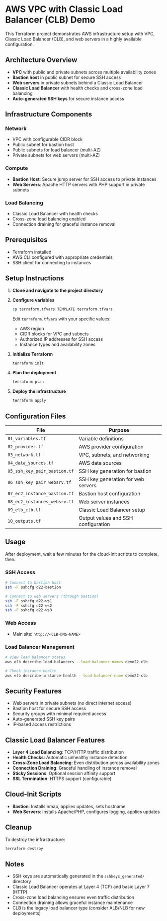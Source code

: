 # AWS VPC with Classic Load Balancer (CLB) Demo

This Terraform project demonstrates AWS infrastructure setup with VPC, Classic Load Balancer (CLB), and web servers in a highly available configuration.

## Architecture Overview

- **VPC** with public and private subnets across multiple availability zones
- **Bastion host** in public subnet for secure SSH access
- **Web servers** in private subnets behind a Classic Load Balancer
- **Classic Load Balancer** with health checks and cross-zone load balancing
- **Auto-generated SSH keys** for secure instance access

## Infrastructure Components

### Network
- VPC with configurable CIDR block
- Public subnet for bastion host
- Public subnets for load balancer (multi-AZ)
- Private subnets for web servers (multi-AZ)

### Compute
- **Bastion Host**: Secure jump server for SSH access to private instances
- **Web Servers**: Apache HTTP servers with PHP support in private subnets

### Load Balancing
- Classic Load Balancer with health checks
- Cross-zone load balancing enabled
- Connection draining for graceful instance removal

## Prerequisites

- Terraform installed
- AWS CLI configured with appropriate credentials
- SSH client for connecting to instances

## Setup Instructions

1. **Clone and navigate to the project directory**

2. **Configure variables**
   ```bash
   cp terraform.tfvars.TEMPLATE terraform.tfvars
   ```
   Edit `terraform.tfvars` with your specific values:
   - AWS region
   - CIDR blocks for VPC and subnets
   - Authorized IP addresses for SSH access
   - Instance types and availability zones

3. **Initialize Terraform**
   ```bash
   terraform init
   ```

4. **Plan the deployment**
   ```bash
   terraform plan
   ```

5. **Deploy the infrastructure**
   ```bash
   terraform apply
   ```

## Configuration Files

| File | Purpose |
|------|---------| 
| `01_variables.tf` | Variable definitions |
| `02_provider.tf` | AWS provider configuration |
| `03_network.tf` | VPC, subnets, and networking |
| `04_data_sources.tf` | AWS data sources |
| `05_ssh_key_pair_bastion.tf` | SSH key generation for bastion |
| `06_ssh_key_pair_websrv.tf` | SSH key generation for web servers |
| `07_ec2_instance_bastion.tf` | Bastion host configuration |
| `08_ec2_instances_websrv.tf` | Web server instances |
| `09_elb_clb.tf` | Classic Load Balancer setup |
| `10_outputs.tf` | Output values and SSH configuration |

## Usage

After deployment, wait a few minutes for the cloud-init scripts to complete, then:

### SSH Access
```bash
# Connect to bastion host
ssh -F sshcfg d22-bastion

# Connect to web servers (through bastion)
ssh -F sshcfg d22-ws1
ssh -F sshcfg d22-ws2
ssh -F sshcfg d22-ws3
```

### Web Access
- Main site: `http://<CLB-DNS-NAME>`

### Load Balancer Management
```bash
# View load balancer status
aws elb describe-load-balancers --load-balancer-names demo22-clb

# Check instance health
aws elb describe-instance-health --load-balancer-name demo22-clb
```

## Security Features

- Web servers in private subnets (no direct internet access)
- Bastion host for secure SSH access
- Security groups with minimal required access
- Auto-generated SSH key pairs
- IP-based access restrictions

## Classic Load Balancer Features

- **Layer 4 Load Balancing**: TCP/HTTP traffic distribution
- **Health Checks**: Automatic unhealthy instance detection
- **Cross-Zone Load Balancing**: Even distribution across availability zones
- **Connection Draining**: Graceful handling of instance removal
- **Sticky Sessions**: Optional session affinity support
- **SSL Termination**: HTTPS support (configurable)

## Cloud-Init Scripts

- **Bastion**: Installs nmap, applies updates, sets hostname
- **Web Servers**: Installs Apache/PHP, configures logging, applies updates

## Cleanup

To destroy the infrastructure:
```bash
terraform destroy
```

## Notes

- SSH keys are automatically generated in the `sshkeys_generated/` directory
- Classic Load Balancer operates at Layer 4 (TCP) and basic Layer 7 (HTTP)
- Cross-zone load balancing ensures even traffic distribution
- Connection draining allows graceful instance maintenance
- CLB is the legacy load balancer type (consider ALB/NLB for new deployments)